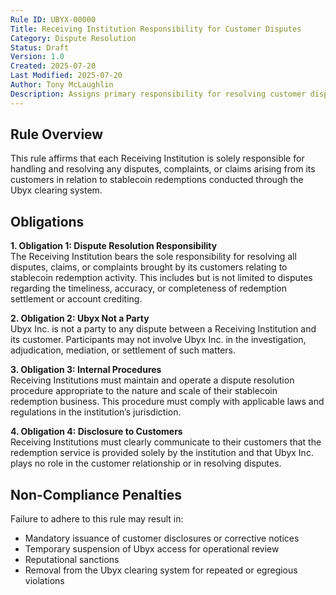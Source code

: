 ```yaml
---
Rule ID: UBYX-00000  
Title: Receiving Institution Responsibility for Customer Disputes  
Category: Dispute Resolution  
Status: Draft  
Version: 1.0  
Created: 2025-07-20  
Last Modified: 2025-07-20  
Author: Tony McLaughlin  
Description: Assigns primary responsibility for resolving customer disputes to the Receiving Institution and confirms Ubyx Inc. is not a party to such matters.  
---
```


## Rule Overview

This rule affirms that each Receiving Institution is solely responsible for handling and resolving any disputes, complaints, or claims arising from its customers in relation to stablecoin redemptions conducted through the Ubyx clearing system.

## Obligations

**1. Obligation 1: Dispute Resolution Responsibility**  
The Receiving Institution bears the sole responsibility for resolving all disputes, claims, or complaints brought by its customers relating to stablecoin redemption activity. This includes but is not limited to disputes regarding the timeliness, accuracy, or completeness of redemption settlement or account crediting.

**2. Obligation 2: Ubyx Not a Party**  
Ubyx Inc. is not a party to any dispute between a Receiving Institution and its customer. Participants may not involve Ubyx Inc. in the investigation, adjudication, mediation, or settlement of such matters.

**3. Obligation 3: Internal Procedures**  
Receiving Institutions must maintain and operate a dispute resolution procedure appropriate to the nature and scale of their stablecoin redemption business. This procedure must comply with applicable laws and regulations in the institution’s jurisdiction.

**4. Obligation 4: Disclosure to Customers**  
Receiving Institutions must clearly communicate to their customers that the redemption service is provided solely by the institution and that Ubyx Inc. plays no role in the customer relationship or in resolving disputes.

## Non-Compliance Penalties

Failure to adhere to this rule may result in:

- Mandatory issuance of customer disclosures or corrective notices  
- Temporary suspension of Ubyx access for operational review  
- Reputational sanctions  
- Removal from the Ubyx clearing system for repeated or egregious violations
